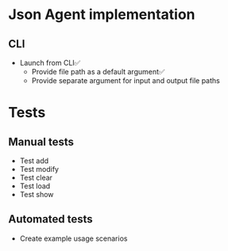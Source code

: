 # Json Agent implementation

## CLI

* Launch from CLI✅
    - Provide file path as a default argument✅
    - Provide separate argument for input and output file paths

# Tests

## Manual tests

* Test add
* Test modify
* Test clear
* Test load
* Test show

## Automated tests
* Create example usage scenarios


